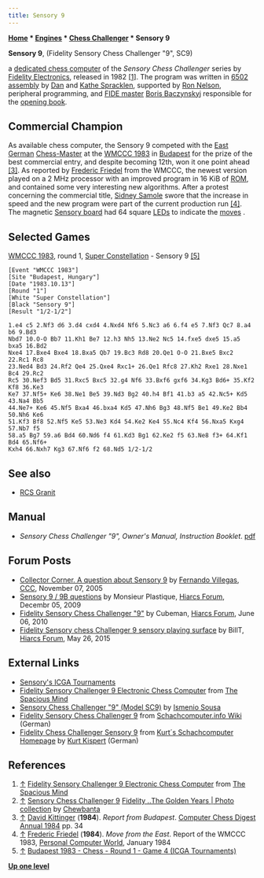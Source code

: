 ```yaml
---
title: Sensory 9
---
```

**[Home](Home "Home") \* [Engines](Engines "Engines") \* [Chess Challenger](Chess_Challenger "Chess Challenger") \* Sensory 9**


**Sensory 9**, (Fidelity Sensory Chess Challenger "9", SC9)  

a [dedicated chess computer](Dedicated_Chess_Computers "Dedicated Chess Computers") of the *Sensory Chess Challenger* series by [Fidelity Electronics](Fidelity_Electronics "Fidelity Electronics"), released in 1982 <a id="cite-note-1" href="#cite-ref-1">[1]</a>. The program was written in [6502](6502 "6502") [assembly](Assembly "Assembly") by [Dan](Dan_Spracklen "Dan Spracklen") and [Kathe Spracklen](Kathe_Spracklen "Kathe Spracklen"), supported by [Ron Nelson](Ron_Nelson "Ron Nelson"), peripheral programming, and [FIDE master](https://en.wikipedia.org/wiki/FIDE_titles#FIDE_Master_.28FM.29) [Boris Baczynskyj](Boris_Baczynskyj "Boris Baczynskyj") responsible for the [opening book](Opening_Book "Opening Book"). 



## Commercial Champion


As available chess computer, the Sensory 9 competed with the [East German](https://en.wikipedia.org/wiki/East_Germany) [Chess-Master](Chess-Master "Chess-Master") at the [WMCCC 1983](WMCCC_1983 "WMCCC 1983") in [Budapest](https://en.wikipedia.org/wiki/Budapest) for the prize of the best commercial entry, and despite becoming 12th, won it one point ahead <a id="cite-note-3" href="#cite-ref-3">[3]</a>. As reported by [Frederic Friedel](Frederic_Friedel "Frederic Friedel") from the WMCCC, the newest version played on a 2 MHz processor with an improved program in 16 KiB of [ROM](Memory#ROM "Memory"), and contained some very interesting new algorithms. After a protest concerning the commercial title, [Sidney Samole](Sidney_Samole "Sidney Samole") swore that the increase in speed and the new program were part of the current production run <a id="cite-note-4" href="#cite-ref-4">[4]</a>. The magnetic [Sensory board](Sensory_Board "Sensory Board") had 64 square [LEDs](https://en.wikipedia.org/wiki/Light-emitting_diode) to indicate the [moves](Moves "Moves") .



## Selected Games


[WMCCC 1983](WMCCC_1983 "WMCCC 1983"), round 1, [Super Constellation](Super_Constellation "Super Constellation") - Sensory 9 <a id="cite-note-5" href="#cite-ref-5">[5]</a>




```
[Event "WMCCC 1983"]
[Site "Budapest, Hungary"]
[Date "1983.10.13"]
[Round "1"]
[White "Super Constellation"]
[Black "Sensory 9"]
[Result "1/2-1/2"]

1.e4 c5 2.Nf3 d6 3.d4 cxd4 4.Nxd4 Nf6 5.Nc3 a6 6.f4 e5 7.Nf3 Qc7 8.a4 b6 9.Bd3 
Nbd7 10.O-O Bb7 11.Kh1 Be7 12.h3 Nh5 13.Ne2 Nc5 14.fxe5 dxe5 15.a5 bxa5 16.Bd2 
Nxe4 17.Bxe4 Bxe4 18.Bxa5 Qb7 19.Bc3 Rd8 20.Qe1 O-O 21.Bxe5 Bxc2 22.Rc1 Rc8 
23.Ned4 Bd3 24.Rf2 Qe4 25.Qxe4 Rxc1+ 26.Qe1 Rfc8 27.Kh2 Rxe1 28.Nxe1 Bc4 29.Rc2 
Rc5 30.Nef3 Bd5 31.Rxc5 Bxc5 32.g4 Nf6 33.Bxf6 gxf6 34.Kg3 Bd6+ 35.Kf2 Kf8 36.Ke3 
Ke7 37.Nf5+ Ke6 38.Ne1 Be5 39.Nd3 Bg2 40.h4 Bf1 41.b3 a5 42.Nc5+ Kd5 43.Na4 Bb5 
44.Ne7+ Ke6 45.Nf5 Bxa4 46.bxa4 Kd5 47.Nh6 Bg3 48.Nf5 Be1 49.Ke2 Bb4 50.Nh6 Ke6 
51.Kf3 Bf8 52.Nf5 Ke5 53.Ne3 Kd4 54.Ke2 Ke4 55.Nc4 Kf4 56.Nxa5 Kxg4 57.Nb7 f5 
58.a5 Bg7 59.a6 Bd4 60.Nd6 f4 61.Kd3 Bg1 62.Ke2 f5 63.Ne8 f3+ 64.Kf1 Bd4 65.Nf6+ 
Kxh4 66.Nxh7 Kg3 67.Nf6 f2 68.Nd5 1/2-1/2

```

## See also


* [RCS Granit](RCS_Granit "RCS Granit")


## Manual


* *Sensory Chess Challenger "9", Owner's Manual, Instruction Booklet*. [pdf](http://www.progettosnaps.net/manuals/pdf/super9cc.pdf)


## Forum Posts


* [Collector Corner. A question about Sensory 9](https://www.stmintz.com/ccc/index.php?id=460413) by [Fernando Villegas](Fernando_Villegas "Fernando Villegas"), [CCC](CCC "CCC"), November 07, 2005
* [Sensory 9 / 9B questions](http://hiarcs.net/forums/viewtopic.php?t=2817) by Monsieur Plastique, [Hiarcs Forum](Computer_Chess_Forums "Computer Chess Forums"), Decembr 05, 2009
* [Fidelity Sensory Chess Challenger "9"](http://hiarcs.net/forums/viewtopic.php?t=3481) by Cubeman, [Hiarcs Forum](Computer_Chess_Forums "Computer Chess Forums"), June 06, 2010
* [Fidelity Sensory chess Challenger 9 sensory playing surface](http://hiarcs.net/forums/viewtopic.php?t=7237) by BillT, [Hiarcs Forum](Computer_Chess_Forums "Computer Chess Forums"), May 26, 2015


## External Links


* [Sensory's ICGA Tournaments](https://www.game-ai-forum.org/icga-tournaments/program.php?id=478)
* [Fidelity Sensory Challenger 9 Electronic Chess Computer](http://www.spacious-mind.com/html/sensory_challenger_9.html) from [The Spacious Mind](The_Spacious_Mind "The Spacious Mind")
* [Sensory Chess Challenger "9" (Model SC9)](http://www.ismenio.com/chess_sc9.html) by [Ismenio Sousa](index.php?title=Ismenio_Sousa&action=edit&redlink=1 "Ismenio Sousa (page does not exist)")
* [Fidelity Sensory Chess Challenger 9](http://www.schach-computer.info/wiki/index.php/Fidelity_Sensory_Chess_Challenger_9) from [Schachcomputer.info Wiki](http://www.schach-computer.info/wiki/index.php/Hauptseite_En) (German)
* [Fidelity Chess Challenger Sensory 9](http://www.schachcomputer.at/callen09.htm) from [Kurt´s Schachcomputer Homepage](http://www.schachcomputer.at/index.htm) by [Kurt Kispert](Kurt_Kispert "Kurt Kispert") (German)


## References


1. <a id="cite-ref-1" href="#cite-note-1">↑</a>  [Fidelity Sensory Challenger 9 Electronic Chess Computer](http://www.spacious-mind.com/html/sensory_challenger_9.html) from [The Spacious Mind](The_Spacious_Mind "The Spacious Mind")
2. <a id="cite-ref-2" href="#cite-note-2">↑</a> [Sensory Chess Challenger 9](https://www.flickr.com/photos/10261668@N05/858217385/in/album-72157600923819227/) [Fidelity ..The Golden Years | Photo collection](http://www.flickr.com/photos/10261668@N05/sets/72157600923819227/) by [Chewbanta](Steve_Blincoe "Steve Blincoe")
3. <a id="cite-ref-3" href="#cite-note-3">↑</a> [David Kittinger](David_Kittinger "David Kittinger") (**1984**). *Report from Budapest*. [Computer Chess Digest Annual 1984](Computer_Chess_Reports "Computer Chess Reports") pp. 34
4. <a id="cite-ref-4" href="#cite-note-4">↑</a> [Frederic Friedel](Frederic_Friedel "Frederic Friedel") (**1984**). *Move from the East*. Report of the WMCCC 1983, [Personal Computer World](Personal_Computer_World "Personal Computer World"), January 1984
5. <a id="cite-ref-5" href="#cite-note-5">↑</a> [Budapest 1983 - Chess - Round 1 - Game 4 (ICGA Tournaments)](https://www.game-ai-forum.org/icga-tournaments/round.php?tournament=66&round=1&id=4)

**[Up one level](Chess_Challenger "Chess Challenger")**







 
